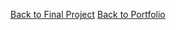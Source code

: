 


[Back to Final Project](final_project_MishPatel.md)
[Back to Portfolio](https://misarip.github.io/Mish_Portfolio/)
